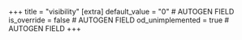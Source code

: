 +++
title = "visibility"
[extra]
default_value = "0" # AUTOGEN FIELD
is_override = false # AUTOGEN FIELD
od_unimplemented = true # AUTOGEN FIELD
+++